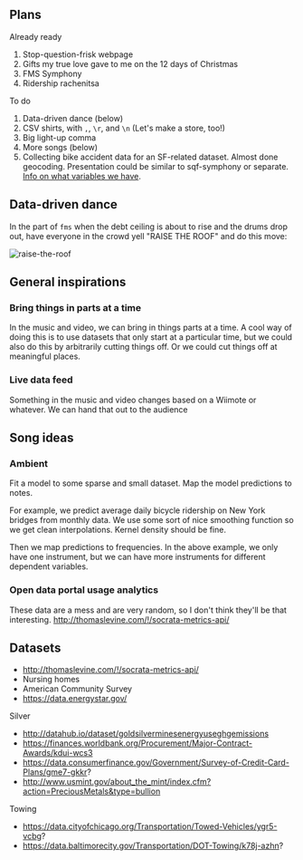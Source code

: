 ## Plans

Already ready

1. Stop-question-frisk webpage
2. Gifts my true love gave to me on the 12 days of Christmas
3. FMS Symphony
4. Ridership rachenitsa

To do

1. Data-driven dance (below)
2. CSV shirts, with `,`, `\r`, and `\n` (Let's make a store, too!)
3. Big light-up comma
4. More songs (below)
5. Collecting bike accident data for an SF-related dataset. Almost done geocoding. Presentation could be similar to sqf-symphony or separate. [Info on what variables we have](https://www.baycitizen.org/data/bikes/bike-accident-tracker/). 

## Data-driven dance

In the part of `fms` when the debt ceiling is about to rise and the drums drop out, have everyone in the crowd yell 
"RAISE THE ROOF" and do this move:

![raise-the-roof](http://gifrific.com/wp-content/uploads/2013/05/Michael-Scott-and-Dwight-Schrute-Raise-the-Roof.gif)

## General inspirations

### Bring things in parts at a time
In the music and video, we can bring in things parts at a time.
A cool way of doing this is to use datasets that only start at
a particular time, but we could also do this by arbitrarily cutting
things off. Or we could cut things off at meaningful places.

### Live data feed
Something in the music and video changes based on a Wiimote or
whatever. We can hand that out to the audience

## Song ideas

### Ambient
Fit a model to some sparse and small dataset. Map the model
predictions to notes.

For example, we predict average daily bicycle ridership on
New York bridges from monthly data. We use some sort of nice
smoothing function so we get clean interpolations. Kernel
density should be fine.

Then we map predictions to frequencies. In the above example,
we only have one instrument, but we can have more instruments
for different dependent variables.

### Open data portal usage analytics
These data are a mess and are very random, so I don't think they'll be that interesting.
http://thomaslevine.com/!/socrata-metrics-api/

## Datasets

* http://thomaslevine.com/!/socrata-metrics-api/
* Nursing homes
* American Community Survey
* https://data.energystar.gov/

Silver

* http://datahub.io/dataset/goldsilverminesenergyuseghgemissions
* https://finances.worldbank.org/Procurement/Major-Contract-Awards/kdui-wcs3
* https://data.consumerfinance.gov/Government/Survey-of-Credit-Card-Plans/gme7-gkkr?
* http://www.usmint.gov/about_the_mint/index.cfm?action=PreciousMetals&type=bullion

Towing

* https://data.cityofchicago.org/Transportation/Towed-Vehicles/ygr5-vcbg?
* https://data.baltimorecity.gov/Transportation/DOT-Towing/k78j-azhn?
